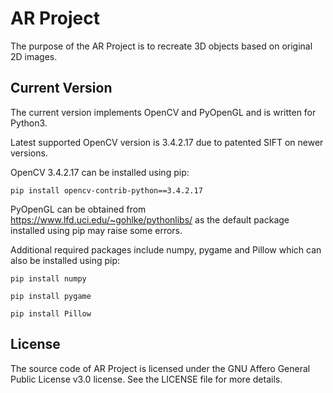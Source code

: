AR Project
==========

The purpose of the AR Project is to recreate 3D objects based on original 2D images.

Current Version
---------------

The current version implements OpenCV and PyOpenGL and is written for Python3.

Latest supported OpenCV version is 3.4.2.17 due to patented SIFT on newer versions.

OpenCV 3.4.2.17 can be installed using pip:

    pip install opencv-contrib-python==3.4.2.17

PyOpenGL can be obtained from https://www.lfd.uci.edu/~gohlke/pythonlibs/ as the default package installed using pip may raise some errors.

Additional required packages include numpy, pygame and Pillow which can also be installed using pip:

    pip install numpy

    pip install pygame

    pip install Pillow

License
-------

The source code of AR Project is licensed under the GNU Affero General Public License v3.0 license. See the LICENSE file for more details.
